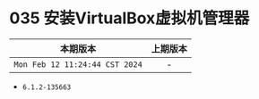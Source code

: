 # 035 安装VirtualBox虚拟机管理器

|本期版本| 上期版本
|:---:|:---:
`Mon Feb 12 11:24:44 CST 2024` | -

* `6.1.2-135663`
